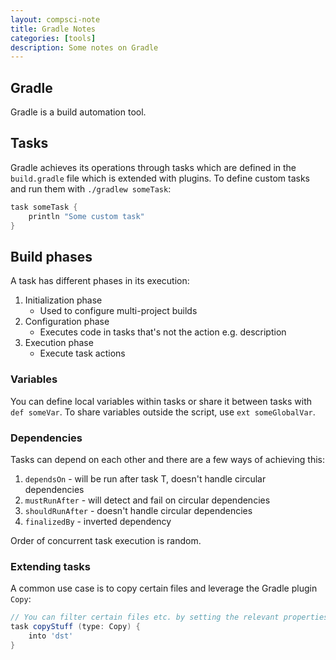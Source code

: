 ```yaml
---
layout: compsci-note
title: Gradle Notes
categories: [tools]
description: Some notes on Gradle
---
```


## Gradle

Gradle is a build automation tool.

## Tasks

Gradle achieves its operations through tasks which are defined in the `build.gradle` file which is extended with plugins. To define custom tasks and run them with `./gradlew someTask`:

```groovy
task someTask {
    println "Some custom task"
}
```

## Build phases

A task has different phases in its execution:

1. Initialization phase
    * Used to configure multi-project builds
2. Configuration phase
    * Executes code in tasks that's not the action e.g. description
3. Execution phase
    * Execute task actions

### Variables

You can define local variables within tasks or share it between tasks with `def someVar`. To share variables outside the script, use `ext someGlobalVar`.

### Dependencies

Tasks can depend on each other and there are a few ways of achieving this:

1. `dependsOn` - will be run after task T, doesn't handle circular dependencies
2. `mustRunAfter` - will detect and fail on circular dependencies
3. `shouldRunAfter` - doesn't handle circular dependencies
4. `finalizedBy` - inverted dependency

Order of concurrent task execution is random.

### Extending tasks

A common use case is to copy certain files and leverage the Gradle plugin `Copy`:

```groovy
// You can filter certain files etc. by setting the relevant properties
task copyStuff (type: Copy) {
    into 'dst'
}
```
